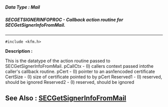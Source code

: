 ##### Data Type : Mail
##### SECGETSIGNERINFOPROC - Callback action routine for SECGetSignerInfoFromMail.
---
```
#include <kfm.h>
```
**Description :**

This is the datatype of the action routine passed to SECGetSignerInfoFromMail.
      pCallCtx             - (I) callers context passed intothe caller's 
callback routine.
 pCert            - (I) pointer to an asn1encoded certificate
 CertSize             - (I) size of certificate pointed to by pCert
 Reserved1            - (I) reserved, should be ignored
 Reserved2            - (I) reserved, should be ignored

**See Also :**
[SECGetSignerInfoFromMail](/reference/Func/SECGetSignerInfoFromMail)
---
